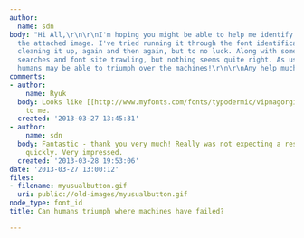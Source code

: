 ```yaml
---
author:
  name: sdn
body: "Hi All,\r\n\r\nI'm hoping you might be able to help me identify the font in
  the attached image. I've tried running it through the font identification sites,
  cleaning it up, again and then again, but to no luck. Along with some endless google
  searches and font site trawling, but nothing seems quite right. As usual, I'm hoping
  humans may be able to triumph over the machines!\r\n\r\nAny help much appreciated.\r\n\r\nThanks,\r\n\r\nSteve"
comments:
- author:
    name: Ryuk
  body: Looks like [[http://www.myfonts.com/fonts/typodermic/vipnagorgialla|Vipnagorgialla]]
    to me.
  created: '2013-03-27 13:45:31'
- author:
    name: sdn
  body: Fantastic - thank you very much! Really was not expecting a result quite so
    quickly. Very impressed.
  created: '2013-03-28 19:53:06'
date: '2013-03-27 13:00:12'
files:
- filename: myusualbutton.gif
  uri: public://old-images/myusualbutton.gif
node_type: font_id
title: Can humans triumph where machines have failed?

---
```

